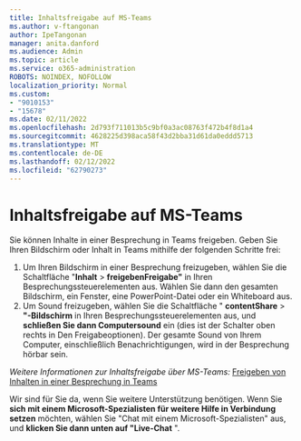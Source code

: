 ```yaml
---
title: Inhaltsfreigabe auf MS-Teams
ms.author: v-ftangonan
author: IpeTangonan
manager: anita.danford
ms.audience: Admin
ms.topic: article
ms.service: o365-administration
ROBOTS: NOINDEX, NOFOLLOW
localization_priority: Normal
ms.custom:
- "9010153"
- "15678"
ms.date: 02/11/2022
ms.openlocfilehash: 2d793f711013b5c9bf0a3ac08763f472b4f8d1a4
ms.sourcegitcommit: 4628225d398aca58f43d2bba31d61da0eddd5713
ms.translationtype: MT
ms.contentlocale: de-DE
ms.lasthandoff: 02/12/2022
ms.locfileid: "62790273"
---
```

# <a name="content-sharing-on-ms-teams"></a>Inhaltsfreigabe auf MS-Teams

Sie können Inhalte in einer Besprechung in Teams freigeben.
Geben Sie Ihren Bildschirm oder Inhalt in Teams mithilfe der folgenden Schritte frei:

1. Um Ihren Bildschirm in einer Besprechung freizugeben, wählen Sie die Schaltfläche "**Inhalt** >  **freigebenFreigabe"** in Ihren Besprechungssteuerelementen aus. Wählen Sie dann den gesamten Bildschirm, ein Fenster, eine PowerPoint-Datei oder ein Whiteboard aus.
2. Um Sound freizugeben, wählen Sie die Schaltfläche " **contentShare** > **"-Bildschirm** in Ihren Besprechungssteuerelementen aus, und **schließen Sie dann Computersound** ein (dies ist der Schalter oben rechts in Den Freigabeoptionen). Der gesamte Sound von Ihrem Computer, einschließlich Benachrichtigungen, wird in der Besprechung hörbar sein.

*Weitere Informationen zur Inhaltsfreigabe über MS-Teams:* [Freigeben von Inhalten in einer Besprechung in Teams](https://support.microsoft.com/office/share-content-in-a-meeting-in-teams-fcc2bf59-aecd-4481-8f99-ce55dd836ce8#ID0EBD=Desktop)

Wir sind für Sie da, wenn Sie weitere Unterstützung benötigen. Wenn Sie **sich mit einem Microsoft-Spezialisten für weitere Hilfe in Verbindung setzen** möchten, wählen Sie "Chat mit einem Microsoft-Spezialisten" aus, und **klicken Sie dann unten auf "Live-Chat** ".
